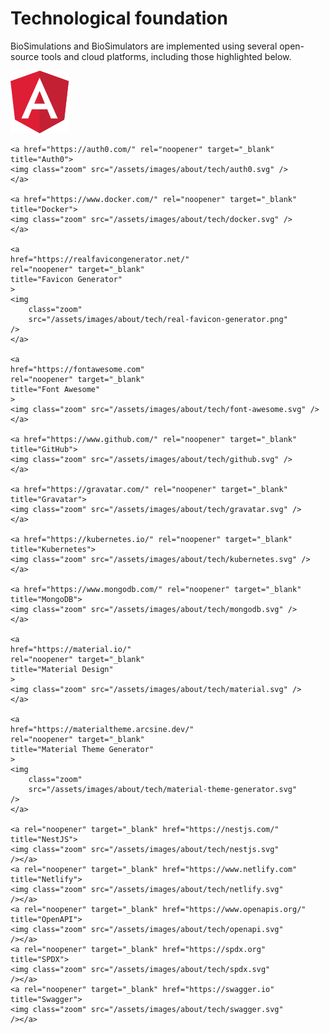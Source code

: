 # Technological foundation
BioSimulations and BioSimulators are implemented using several open-source tools and cloud platforms, including those highlighted below.

<div class="logos">
<div class="logos-row">
    <a href="https://angular.io" rel="noopener" target="_blank" title="Angular">
    <img class="zoom" src="/assets/images/about/tech/angular.svg" />
    </a>

    <a href="https://auth0.com/" rel="noopener" target="_blank" title="Auth0">
    <img class="zoom" src="/assets/images/about/tech/auth0.svg" />
    </a>

    <a href="https://www.docker.com/" rel="noopener" target="_blank" title="Docker">
    <img class="zoom" src="/assets/images/about/tech/docker.svg" />
    </a>

    <a
    href="https://realfavicongenerator.net/"
    rel="noopener" target="_blank"
    title="Favicon Generator"
    >
    <img
        class="zoom"
        src="/assets/images/about/tech/real-favicon-generator.png"
    />
    </a>

    <a
    href="https://fontawesome.com"
    rel="noopener" target="_blank"
    title="Font Awesome"
    >
    <img class="zoom" src="/assets/images/about/tech/font-awesome.svg" />
    </a>

    <a href="https://www.github.com/" rel="noopener" target="_blank" title="GitHub">
    <img class="zoom" src="/assets/images/about/tech/github.svg" />
    </a>

    <a href="https://gravatar.com/" rel="noopener" target="_blank" title="Gravatar">
    <img class="zoom" src="/assets/images/about/tech/gravatar.svg" />
    </a>

    <a href="https://kubernetes.io/" rel="noopener" target="_blank" title="Kubernetes">
    <img class="zoom" src="/assets/images/about/tech/kubernetes.svg" />
    </a>

    <a href="https://www.mongodb.com/" rel="noopener" target="_blank" title="MongoDB">
    <img class="zoom" src="/assets/images/about/tech/mongodb.svg" />
    </a>

    <a
    href="https://material.io/"
    rel="noopener" target="_blank"
    title="Material Design"
    >
    <img class="zoom" src="/assets/images/about/tech/material.svg" />
    </a>

    <a
    href="https://materialtheme.arcsine.dev/"
    rel="noopener" target="_blank"
    title="Material Theme Generator"
    >
    <img
        class="zoom"
        src="/assets/images/about/tech/material-theme-generator.svg"
    />
    </a>

    <a rel="noopener" target="_blank" href="https://nestjs.com/" title="NestJS">
    <img class="zoom" src="/assets/images/about/tech/nestjs.svg"
    /></a>
    <a rel="noopener" target="_blank" href="https://www.netlify.com" title="Netlify">
    <img class="zoom" src="/assets/images/about/tech/netlify.svg"
    /></a>
    <a rel="noopener" target="_blank" href="https://www.openapis.org/" title="OpenAPI">
    <img class="zoom" src="/assets/images/about/tech/openapi.svg"
    /></a>
    <a rel="noopener" target="_blank" href="https://spdx.org" title="SPDX">
    <img class="zoom" src="/assets/images/about/tech/spdx.svg"
    /></a>
    <a rel="noopener" target="_blank" href="https://swagger.io" title="Swagger">
    <img class="zoom" src="/assets/images/about/tech/swagger.svg"
    /></a>
</div>
</div>
